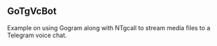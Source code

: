 ## GoTgVcBot

Example on using Gogram along with NTgcall to stream media files to a Telegram voice chat.